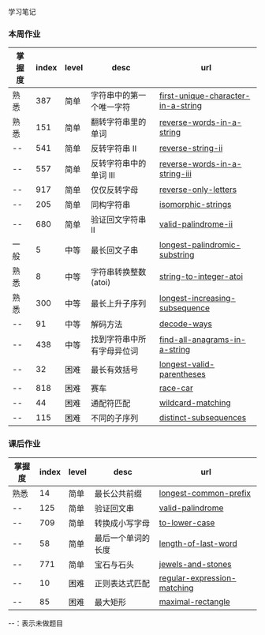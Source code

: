 学习笔记

### 本周作业
掌握度 | index | level | desc | url
---|---|---|---|---
熟悉 | 387 | 简单 | 字符串中的第一个唯一字符 | [first-unique-character-in-a-string](https://leetcode-cn.com/problems/first-unique-character-in-a-string)
熟悉 | 151 | 简单 | 翻转字符串里的单词 | [reverse-words-in-a-string](https://leetcode-cn.com/problems/reverse-words-in-a-string)
-- | 541 | 简单 | 反转字符串 II | [reverse-string-ii](https://leetcode-cn.com/problems/reverse-string-ii)
-- | 557 | 简单 | 反转字符串中的单词 III | [reverse-words-in-a-string-iii](https://leetcode-cn.com/problems/reverse-words-in-a-string-iii)
-- | 917 | 简单 | 仅仅反转字母 | [reverse-only-letters](https://leetcode-cn.com/problems/reverse-only-letters)
-- | 205 | 简单 | 同构字符串 | [isomorphic-strings](https://leetcode-cn.com/problems/isomorphic-strings)
-- | 680 | 简单 | 验证回文字符串 Ⅱ | [valid-palindrome-ii](https://leetcode-cn.com/problems/valid-palindrome-ii)
一般 | 5 | 中等 | 最长回文子串 | [longest-palindromic-substring](https://leetcode-cn.com/problems/longest-palindromic-substring)
熟悉 | 8 | 中等 | 字符串转换整数 (atoi) | [string-to-integer-atoi](https://leetcode-cn.com/problems/string-to-integer-atoi)
熟悉 | 300 | 中等 | 最长上升子序列 | [longest-increasing-subsequence](https://leetcode-cn.com/problems/longest-increasing-subsequence)
-- | 91 | 中等 | 解码方法 | [decode-ways](https://leetcode-cn.com/problems/decode-ways)
-- | 438 | 中等 | 找到字符串中所有字母异位词 | [find-all-anagrams-in-a-string](https://leetcode-cn.com/problems/find-all-anagrams-in-a-string)
-- | 32 | 困难 | 最长有效括号 | [longest-valid-parentheses](https://leetcode-cn.com/problems/longest-valid-parentheses)
-- | 818 | 困难 | 赛车 | [race-car](https://leetcode-cn.com/problems/race-car)
-- | 44 | 困难 | 通配符匹配 | [wildcard-matching](https://leetcode-cn.com/problems/wildcard-matching)
-- | 115 | 困难 | 不同的子序列 | [distinct-subsequences](https://leetcode-cn.com/problems/distinct-subsequences)

### 课后作业
掌握度 | index | level | desc | url
---|---|---|---|---
熟悉 | 14 | 简单 | 最长公共前缀 | [longest-common-prefix](https://leetcode-cn.com/problems/longest-common-prefix)
-- | 125 | 简单 | 验证回文串 | [valid-palindrome](https://leetcode-cn.com/problems/valid-palindrome)
-- | 709 | 简单 | 转换成小写字母 | [to-lower-case](https://leetcode-cn.com/problems/to-lower-case)
-- | 58 | 简单 | 最后一个单词的长度 | [length-of-last-word](https://leetcode-cn.com/problems/length-of-last-word)
-- | 771 | 简单 | 宝石与石头 | [jewels-and-stones](https://leetcode-cn.com/problems/jewels-and-stones)
-- | 10 | 困难 | 正则表达式匹配 | [regular-expression-matching](https://leetcode-cn.com/problems/regular-expression-matching)
-- | 85 | 困难 | 最大矩形 | [maximal-rectangle](https://leetcode-cn.com/problems/maximal-rectangle)

--：表示未做题目
